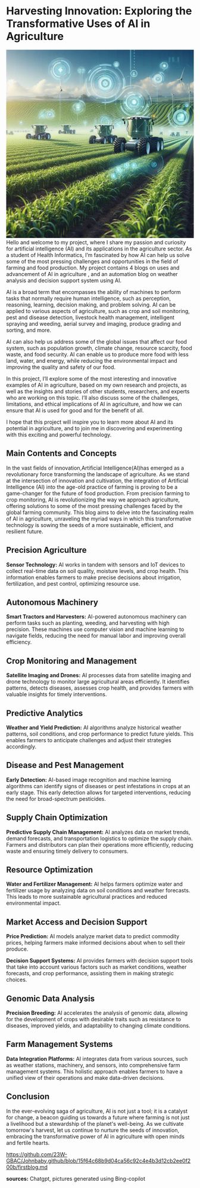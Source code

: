 # Harvesting Innovation: Exploring the Transformative Uses of AI in Agriculture
![image](https://github.com/23W-GBAC/Johnbaby.github/blob/3d7e3d56f2c83600534627ac208630bf385586fd/AI%20Vehicles.jpg)
Hello and welcome to my project, where I share my passion and curiosity for artificial intelligence (AI) and its applications in the agriculture sector. As a student of Health Informatics, I’m fascinated by how AI can help us solve some of the most pressing challenges and opportunities in the field of farming and food production. My project contains 4 blogs on uses and advancement of AI in agriculture , and an automation blog on weather analysis and decision support system using AI.

AI is a broad term that encompasses the ability of machines to perform tasks that normally require human intelligence, such as perception, reasoning, learning, decision making, and problem solving. AI can be applied to various aspects of agriculture, such as crop and soil monitoring, pest and disease detection, livestock health management, intelligent spraying and weeding, aerial survey and imaging, produce grading and sorting, and more.

AI can also help us address some of the global issues that affect our food system, such as population growth, climate change, resource scarcity, food waste, and food security. AI can enable us to produce more food with less land, water, and energy, while reducing the environmental impact and improving the quality and safety of our food.

In this project, I’ll explore some of the most interesting and innovative examples of AI in agriculture, based on my own research and projects, as well as the insights and stories of other students, researchers, and experts who are working on this topic. I’ll also discuss some of the challenges, limitations, and ethical implications of AI in agriculture, and how we can ensure that AI is used for good and for the benefit of all.

I hope that this project will inspire you to learn more about AI and its potential in agriculture, and to join me in discovering and experimenting with this exciting and powerful technology.

## Main Contents and Concepts

In the vast fields of innovation,Artificial Intelligence(AI)has emerged as a revolutionary force transforming the landscape of agriculture. As we stand at the intersection of innovation and cultivation, the integration of Artificial Intelligence (AI) into the age-old practice of farming is proving to be a game-changer for the future of food production.
From precision farming to crop monitoring, AI is revolutionizing the way we approach agriculture, offering solutions to some of the most pressing challenges faced by the global farming community. This blog aims to delve into the fascinating realm of AI in agriculture, unraveling the myriad ways in which this transformative technology is sowing the seeds of a more sustainable, efficient, and resilient future. 
   
## Precision Agriculture

**Sensor Technology:** AI works in tandem with sensors and IoT devices to collect real-time data on soil quality, moisture levels, and crop health. This information enables farmers to make precise decisions about irrigation, fertilization, and pest control, optimizing resource use.

## Autonomous Machinery

**Smart Tractors and Harvesters:** AI-powered autonomous machinery can perform tasks such as planting, weeding, and harvesting with high precision. These machines use computer vision and machine learning to navigate fields, reducing the need for manual labor and improving overall efficiency.

## Crop Monitoring and Management

**Satellite Imaging and Drones:** AI processes data from satellite imaging and drone technology to monitor large agricultural areas efficiently. It identifies patterns, detects diseases, assesses crop health, and provides farmers with valuable insights for timely interventions.

## Predictive Analytics

**Weather and Yield Prediction:** AI algorithms analyze historical weather patterns, soil conditions, and crop performance to predict future yields. This enables farmers to anticipate challenges and adjust their strategies accordingly.

## Disease and Pest Management

**Early Detection:** AI-based image recognition and machine learning algorithms can identify signs of diseases or pest infestations in crops at an early stage. This early detection allows for targeted interventions, reducing the need for broad-spectrum pesticides.

## Supply Chain Optimization

**Predictive Supply Chain Management:** AI analyzes data on market trends, demand forecasts, and transportation logistics to optimize the supply chain. Farmers and distributors can plan their operations more efficiently, reducing waste and ensuring timely delivery to consumers.

## Resource Optimization

**Water and Fertilizer Management:** AI helps farmers optimize water and fertilizer usage by analyzing data on soil conditions and weather forecasts. This leads to more sustainable agricultural practices and reduced environmental impact.

## Market Access and Decision Support

**Price Prediction:** AI models analyze market data to predict commodity prices, helping farmers make informed decisions about when to sell their produce.

**Decision Support Systems:** AI provides farmers with decision support tools that take into account various factors such as market conditions, weather forecasts, and crop performance, assisting them in making strategic choices.

## Genomic Data Analysis

**Precision Breeding:** AI accelerates the analysis of genomic data, allowing for the development of crops with desirable traits such as resistance to diseases, improved yields, and adaptability to changing climate conditions.

## Farm Management Systems

**Data Integration Platforms:** AI integrates data from various sources, such as weather stations, machinery, and sensors, into comprehensive farm management systems. This holistic approach enables farmers to have a unified view of their operations and make data-driven decisions.

## Conclusion

In the ever-evolving saga of agriculture, AI is not just a tool; it is a catalyst for change, a beacon guiding us towards a future where farming is not just a livelihood but a stewardship of the planet's well-being. As we cultivate tomorrow's harvest, let us continue to nurture the seeds of innovation, embracing the transformative power of AI in agriculture with open minds and fertile hearts.

https://github.com/23W-GBAC/Johnbaby.github/blob/15f64c68b9d04ca56c92c4e4b3d12cb2ee0f200b/firstblog.md

**sources:** Chatgpt, pictures generated using Bing-copilot
